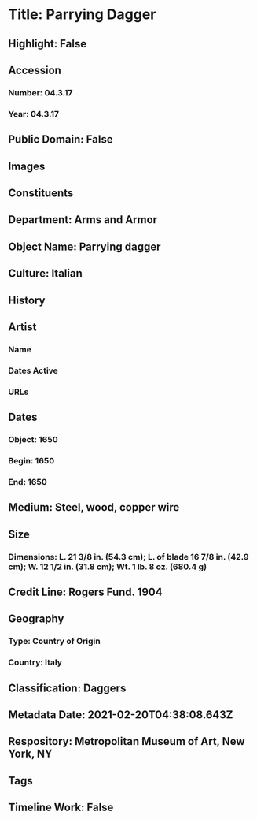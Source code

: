 # Title: Parrying Dagger
## Highlight: False
## Accession
### Number: 04.3.17
### Year: 04.3.17
## Public Domain: False
## Images
## Constituents
## Department: Arms and Armor
## Object Name: Parrying dagger
## Culture: Italian
## History
## Artist
### Name
### Dates Active
### URLs
## Dates
### Object: 1650
### Begin: 1650
### End: 1650
## Medium: Steel, wood, copper wire
## Size
### Dimensions: L. 21 3/8 in. (54.3 cm); L. of blade 16 7/8 in. (42.9 cm); W. 12 1/2 in. (31.8 cm); Wt. 1 lb. 8 oz. (680.4 g)
## Credit Line: Rogers Fund. 1904
## Geography
### Type: Country of Origin
### Country: Italy
## Classification: Daggers
## Metadata Date: 2021-02-20T04:38:08.643Z
## Respository: Metropolitan Museum of Art, New York, NY
## Tags
## Timeline Work: False